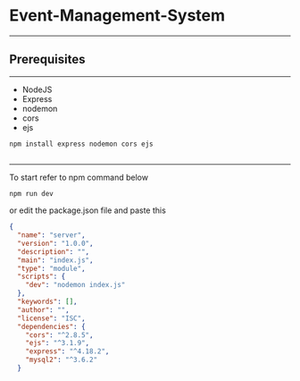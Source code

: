 # Event-Management-System

---


## Prerequisites

---

* NodeJS
* Express
* nodemon
* cors
* ejs

```npm
npm install express nodemon cors ejs
```

##

---

<p> To start refer to npm command below</p>

```npm
npm run dev
```

or edit the package.json file and paste this

```json
{
  "name": "server",
  "version": "1.0.0",
  "description": "",
  "main": "index.js",
  "type": "module",
  "scripts": {
    "dev": "nodemon index.js"
  },
  "keywords": [],
  "author": "",
  "license": "ISC",
  "dependencies": {
    "cors": "^2.8.5",
    "ejs": "^3.1.9",
    "express": "^4.18.2",
    "mysql2": "^3.6.2"
  }

```
